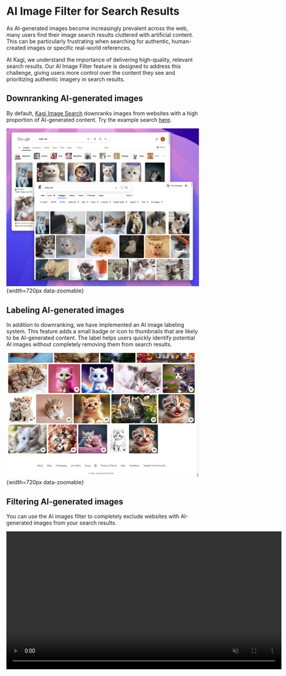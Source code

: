 # AI Image Filter for Search Results

As AI-generated images become increasingly prevalent across the web, many users find their image search results cluttered with artificial content. This can be particularly frustrating when searching for authentic, human-created images or specific real-world references.

At Kagi, we understand the importance of delivering high-quality, relevant search results. Our AI Image Filter feature is designed to address this challenge, giving users more control over the content they see and prioritizing authentic imagery in search results.

## Downranking AI-generated images

By default, [Kagi Image Search](https://kagi.com/images) downranks images from websites with a high proportion of AI-generated content. Try the example search [here](https://kagi.com/images?q=baby+cat).

![Kagi vs Google AI-generated images](./media/kagi_vs_google_image_search.png){width=720px data-zoomable}

## Labeling AI-generated images

In addition to downranking, we have implemented an AI image labeling system. This feature adds a small badge or icon to thumbnails that are likely to be AI-generated content. The label helps users quickly identify potential AI images without completely removing them from search results. 

![Kagi AI Image Label](./media/image_search_ai_label.png){width=720px data-zoomable}

## Filtering AI-generated images

You can use the AI images filter to completely exclude websites with AI-generated images from your search results.

<video src="./media/exclude_ai_images_filter.mp4" width="720" type="video/mp4" autoplay muted loop playsinline disablepictureinpicture alt="Kagi Image Search - Exclude AI Images Filter" />

##  You are in control: Block websites in image search results

Note that, since there is currently no reliable way to automatically identify AI-generated images with good enough precision, this feature relies on the website's reputation rather than analyzing individual images. As a result, some AI-generated content may still appear in the results.

If you detect a website with AI or low quality imagery that slipped through our filter, you can lower or completely block it off in your search results, using our [search personalization feature](./website-info-personalized-results.md).

Click on shield icon in your image search results, the same as you already can do in web search results.

![Kagi Image search personalization](./media/block_domain.gif)

## Our approach to AI-generated images

The decision to implement this feature and have it turned on by default is based on our [AI integration philosophy](../why-kagi/ai-philosophy.md) and direct [user feedback](https://kagifeedback.org/d/4972-ability-to-filter-out-obvious-ai-image-websites-from-image-search). 

This is farily new territory so do not expect the detection to be 100% reliable. We will be working more to improve this in the future. As always, help us improve Kagi by [sending feedback](https://kagifeedback.org).
